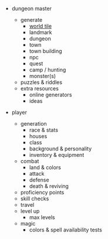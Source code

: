 * dungeon master
    * generate
        * [world tile](dm_handbook/gen_world_tile.md)
        * landmark
        * dungeon
        * town
        * town building
        * npc
        * quest
        * camp / hunting
        * monster(s)
    * puzzles & riddles
    * extra resources
        * online generators
        * ideas

* player
    * generation
        * race & stats
        * houses
        * class
        * background & personality
        * inventory & equipment
    * combat
        * land & colors
        * attack
        * defense
        * death & reviving
    * proficiency points
    * skill checks
    * travel
    * level up
        * max levels
    * magic
        * colors & spell availability
  tests
